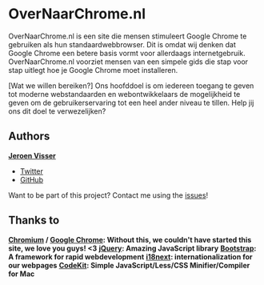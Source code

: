 # OverNaarChrome.nl

OverNaarChrome.nl is een site die mensen stimuleert Google Chrome te gebruiken als hun standaardwebbrowser. Dit is omdat wij denken dat Google Chrome een betere basis vormt voor allerdaags internetgebruik. OverNaarChrome.nl voorziet mensen van een simpele gids die stap voor stap uitlegt hoe je Google Chrome moet installeren.

[Wat we willen bereiken?]
Ons hoofddoel is om iedereen toegang te geven tot moderne webstandaarden en webontwikkelaars de mogelijkheid te geven om de gebruikerservaring tot een heel ander niveau te tillen. Help jij ons dit doel te verwezelijken?

## Authors
**[Jeroen Visser](https://github.com/jeroenvisser101)**
+ [Twitter](http://twitter.com/jeroenvisser101)
+ [GitHub](https://github.com/jeroenvisser101)

Want to be part of this project? Contact me using the [issues](https://github.com/jeroenvisser101/OverNaarChrome.nl/issues)!

## Thanks to
**[Chromium](http://www.chromium.org/) / [Google Chrome](http://chrome.google.com/): Without this, we couldn't have started this site, we love you guys! <3**
**[jQuery](https://github.com/jquery/jquery): Amazing JavaScript library**
**[Bootstrap](https://github.com/twitter/bootstrap): A framework for rapid webdevelopment**
**[i18next](https://github.com/jamuhl/i18next): internationalization for our webpages**
**[CodeKit](https://github.com/bdkjones/CodeKit): Simple JavaScript/Less/CSS Minifier/Compiler for Mac**